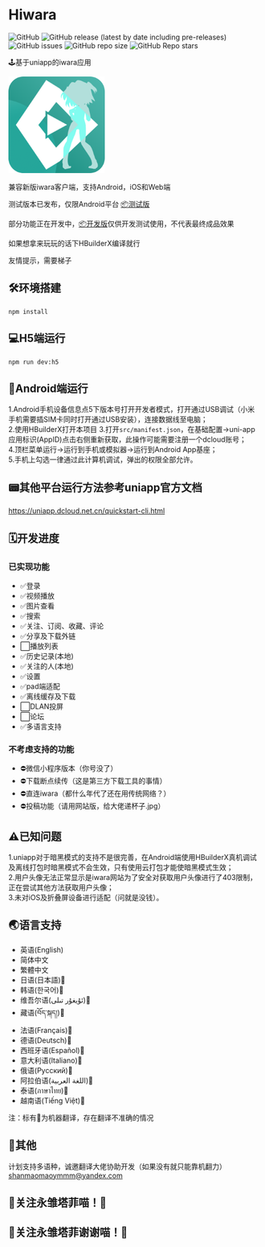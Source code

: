 # Hiwara

![GitHub](https://img.shields.io/github/license/shanmaomaoymmm/hiwara)
![GitHub release (latest by date including pre-releases)](https://img.shields.io/github/v/release/shanmaomaoymmm/hiwara?include_prereleases)
![GitHub issues](https://img.shields.io/github/issues/shanmaomaoymmm/hiwara)
![GitHub repo size](https://img.shields.io/github/repo-size/shanmaomaoymmm/hiwara)
![GitHub Repo stars](https://img.shields.io/github/stars/shanmaomaoymmm/hiwara?style=social)

🕹️基于uniapp的iwara应用

<img src="./edit/img/logo.png" style="width:192px;height:192px" />

兼容新版iwara客户端，支持Android，iOS和Web端

测试版本已发布，仅限Android平台 [📦测试版](https://github.com/shanmaomaoymmm/hiwara/releases/latest)

部分功能正在开发中，[📦开发版](https://github.com/shanmaomaoymmm/hiwara/releases)仅供开发测试使用，不代表最终成品效果

如果想拿来玩玩的话下HBuilderX编译就行

友情提示，需要梯子

## 🛠️环境搭建

```
npm install
```

## 💻H5端运行

```
npm run dev:h5
```

## 📱Android端运行

1.Android手机设备信息点5下版本号打开开发者模式，打开通过USB调试（小米手机需要插SIM卡同时打开通过USB安装），连接数据线至电脑；  
2.使用HBuilderX打开本项目
3.打开`src/manifest.json`，在基础配置->uni-app应用标识(AppID)点击右侧重新获取，此操作可能需要注册一个dcloud账号；  
4.顶栏菜单运行->运行到手机或模拟器->运行到Android App基座；  
5.手机上勾选一律通过此计算机调试，弹出的权限全部允许。

## 📟其他平台运行方法参考uniapp官方文档

<https://uniapp.dcloud.net.cn/quickstart-cli.html>

## 🗓️开发进度

### 已实现功能

* ✅登录
* ✅视频播放
* ✅图片查看
* ✅搜索
* ✅关注、订阅、收藏、评论
* ✅分享及下载外链
* ⬜播放列表
* ✅历史记录(本地)
* ✅关注的人(本地)
* ✅设置
* ✅pad端适配
* ✅离线缓存及下载
* ⬜DLAN投屏
* ⬜论坛
* ✅多语言支持

### 不考虑支持的功能

* ⛔微信小程序版本（你号没了）
* ⛔下载断点续传（这是第三方下载工具的事情）
* ⛔直连iwara（都什么年代了还在用传统网络？）
* ⛔投稿功能（请用网站版，给大佬递杯子.jpg）

## ⚠️已知问题

1.uniapp对于暗黑模式的支持不是很完善，在Android端使用HBuilderX真机调试及离线打包时暗黑模式不会生效，只有使用云打包才能使暗黑模式生效；  
2.用户头像无法正常显示是iwara网站为了安全对获取用户头像进行了403限制，正在尝试其他方法获取用户头像；   
3.未对iOS及折叠屏设备进行适配（问就是没钱）。

## 🌏语言支持

 * 英语(English)
 * 简体中文
 * 繁體中文
 * 日语(日本語)🤖
 * 韩语(한국어)🤖
 * 维吾尔语(ئۇيغۇر تىلى)🤖
 * 藏语(བོད་སྐད།)🤖
 * 法语(Français)🤖
 * 德语(Deutsch)🤖
 * 西班牙语(Español)🤖
 * 意大利语(Italiano)🤖
 * 俄语(Русский)🤖
 * 阿拉伯语(اللغة العربية)🤖
 * 泰语(ภาษาไทย)🤖
 * 越南语(Tiếng Việt)🤖

注：标有🤖为机器翻译，存在翻译不准确的情况

## 📒其他

<!-- i站hosts直通

```
2606:4700:20::ac43:479a iwara.tv
2606:4700:20::ac43:479a i.iwara.tv
2606:4700:20::681a:d60 www.iwara.tv
66.206.15.50 ecchi.iwara.tv
2606:4700:20::ac43:479a api.iwara.tv
72.52.83.100 hime.iwara.tv
163.172.40.145 aku.iwara.tv
163.172.42.175 sukone.iwara.tv
163.172.81.17 xin.iwara.tv
163.172.40.123 uta.iwara.tv
72.52.83.99 mikoto.iwara.tv
163.172.44.153 miki.iwara.tv
66.165.240.194 files.iwara.tv
51.15.162.198 a.iwara.tv
85.187.128.60 service.iwara.tv
163.172.80.31 uni.iwara.tv
163.172.39.227 cul.iwara.tv
163.172.62.89 momo.iwara.tv
163.172.40.123 uta.iwara.tv
163.172.61.193 ruko.iwara.tv
163.172.56.87 yukari.iwara.tv
163.172.57.3 piko.iwara.tv
163.172.61.159 merli.iwara.tv
163.172.42.175 sukone.iwara.tv
163.172.40.81 tei.iwara.tv
2606:4700::6812:33f www.erolabs.com
2606:4700::6812:9ca www.ero-labs.com
``` -->

计划支持多语种，诚邀翻译大佬协助开发（如果没有就只能靠机翻力）
shanmaomaoymmm@yandex.com

## 🥰关注永雏塔菲喵！🥰
## 🤗关注永雏塔菲谢谢喵！🤗
